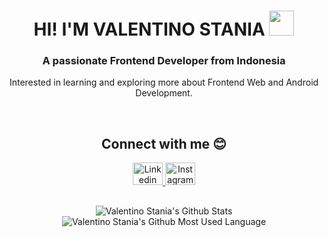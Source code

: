 <h1 align="center">HI! I'M VALENTINO STANIA <img height="40" src="https://emoji.gg/assets/emoji/7914_indonesiaparrot.gif"></h1>
<h3 align="center">A passionate Frontend Developer from Indonesia</h3>

<p align="center">Interested in learning and exploring more about Frontend Web and Android Development.</p>

<!--
- 🔭 I’m currently working on ...
- 🌱 I’m currently learning reactjs and laravel
- 👯 I’m looking to collaborate on ...
- 🤔 I’m looking for help with ...
- 💬 Ask me about 
- 😄 Pronouns: He/Him
- ⚡ Fun fact: I like playing guitar, gaming, and reading
-->
<br />


<h2 align="center">Connect with me 😊</h2/

###

<div align="center">
  <a href="https://linkedin.com/in/valentino-s-9643131b6/" target="_blank">
    <img src="https://raw.githubusercontent.com/maurodesouza/profile-readme-generator/master/src/assets/icons/social/linkedin/default.svg" width="48" height="36" alt="Linkedin logo"  />
   <a href="https://instagram.com/valentinocfs/" target="_blank">
    <img src="https://raw.githubusercontent.com/maurodesouza/profile-readme-generator/master/src/assets/icons/social/instagram/default.svg" width="48" height="36" alt="Instagram logo"  />
  </a>
  </a>
</div>

###


##

<div align="center">
<img alt="Valentino Stania's Github Stats" src="https://github-readme-stats.vercel.app/api?username=valentinocfs&show_icons=true&locale=en&count_private=true&hide_rank=true&custom_title=My%20GitHub%20Stats&disable_animations=true&theme=radical" /> <img alt="Valentino Stania's Github Most Used Language" src="https://github-readme-stats.vercel.app/api/top-langs/?username=valentinocfs&langs_count=8&theme=radical&layout=compact" />
</div>

<!--
![Valentino's github stats](https://github-readme-stats.vercel.app/api?username=valentinocfs&show_icons=true&theme=radical) 
![Valentino GitHub Streak](https://github-readme-streak-stats.herokuapp.com/?user=valentinocfs&theme=radical)
![Top Langs](https://github-readme-stats.vercel.app/api/top-langs/?username=valentinocfs&langs_count=8&theme=radical&layout=compact)
-->

<!--
![Github Stats](https://github-readme-stats.vercel.app/api?username=valentinocfs&show_icons=true&locale=en&count_private=true&hide_rank=true&custom_title=My%20GitHub%20Stats&disable_animations=true&theme=radical)
-->


<br>

